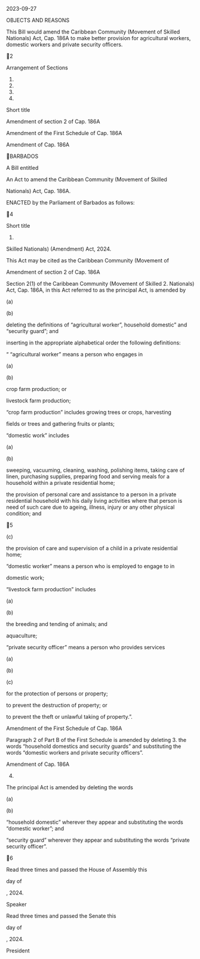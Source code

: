 2023-09-27

OBJECTS AND REASONS

This  Bill  would  amend  the  Caribbean  Community  (Movement  of  Skilled
Nationals)  Act,  Cap.  186A  to  make  better  provision  for  agricultural  workers,
domestic workers and private security officers.

2

Arrangement of Sections

1.

2.

3.

4.

Short title

Amendment of section 2 of Cap. 186A

Amendment of the First Schedule of Cap. 186A

Amendment of Cap. 186A

BARBADOS

A Bill entitled

An  Act  to  amend  the  Caribbean  Community  (Movement  of  Skilled

Nationals) Act, Cap. 186A.

ENACTED by the Parliament of Barbados as follows:

4

Short title

1.
Skilled Nationals) (Amendment) Act, 2024.

This Act may be cited as the Caribbean Community (Movement of

Amendment of section 2 of Cap. 186A

Section  2(1)  of  the  Caribbean  Community  (Movement  of  Skilled
2.
Nationals)  Act,  Cap.  186A,  in  this  Act  referred  to  as  the  principal  Act,  is
amended by

(a)

(b)

deleting  the  definitions  of  “agricultural  worker”,  household
domestic” and “security guard”; and

inserting  in  the  appropriate  alphabetical  order  the  following
definitions:

“ “agricultural worker” means a person who engages in

(a)

(b)

crop farm production; or

livestock farm production;

“crop  farm  production”  includes  growing  trees  or  crops,  harvesting

fields or trees and gathering fruits or plants;

“domestic work” includes

(a)

(b)

sweeping,  vacuuming,  cleaning,  washing,  polishing  items,
taking care of linen, purchasing supplies, preparing food and
serving  meals  for  a  household  within  a  private  residential
home;

the provision of personal care and assistance to a person in a
private residential household with his daily living activities
where that person is need of such care due to ageing, illness,
injury or any other physical condition; and

5

(c)

the provision of care and supervision of a child in a private
residential home;

“domestic worker” means a person who is employed to engage to in

domestic work;

“livestock farm production” includes

(a)

(b)

the breeding and tending of animals; and

aquaculture;

“private security officer” means a person who provides services

(a)

(b)

(c)

for the protection of persons or property;

to prevent the destruction of property; or

to prevent the theft or unlawful taking of property.”.

Amendment of the First Schedule of Cap. 186A

Paragraph 2 of Part B of the First Schedule is amended by deleting
3.
the  words  “household  domestics  and  security  guards”  and  substituting  the
words “domestic workers and private security officers”.

Amendment of Cap. 186A

4.

The principal Act is amended by deleting the words

(a)

(b)

“household  domestic”  wherever  they  appear  and  substituting  the
words “domestic worker”; and

“security guard” wherever they appear and substituting the words
“private security officer”.

6

Read three times and passed the House of Assembly this

day of

, 2024.

Speaker

Read three times and passed the Senate this

day of

, 2024.

President

